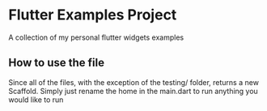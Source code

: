 # Flutter Examples Project

A collection of my personal flutter widgets examples

## How to use the file

Since all of the files, with the exception of the testing/ folder, returns a new Scaffold. Simply just rename the home in the main.dart to run anything you would like to run
